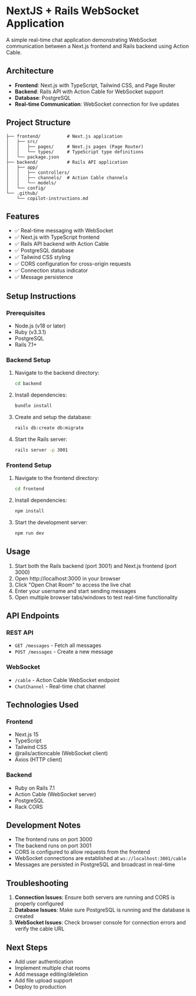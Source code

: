 # NextJS + Rails WebSocket Application

A simple real-time chat application demonstrating WebSocket communication between a Next.js frontend and Rails backend using Action Cable.

## Architecture

- **Frontend**: Next.js with TypeScript, Tailwind CSS, and Page Router
- **Backend**: Rails API with Action Cable for WebSocket support
- **Database**: PostgreSQL
- **Real-time Communication**: WebSocket connection for live updates

## Project Structure

```
├── frontend/          # Next.js application
│   ├── src/
│   │   ├── pages/     # Next.js pages (Page Router)
│   │   └── types/     # TypeScript type definitions
│   └── package.json
├── backend/           # Rails API application
│   ├── app/
│   │   ├── controllers/
│   │   ├── channels/  # Action Cable channels
│   │   └── models/
│   └── config/
└── .github/
    └── copilot-instructions.md
```

## Features

- ✅ Real-time messaging with WebSocket
- ✅ Next.js with TypeScript frontend
- ✅ Rails API backend with Action Cable
- ✅ PostgreSQL database
- ✅ Tailwind CSS styling
- ✅ CORS configuration for cross-origin requests
- ✅ Connection status indicator
- ✅ Message persistence

## Setup Instructions

### Prerequisites

- Node.js (v18 or later)
- Ruby (v3.3.1)
- PostgreSQL
- Rails 7.1+

### Backend Setup

1. Navigate to the backend directory:
   ```bash
   cd backend
   ```

2. Install dependencies:
   ```bash
   bundle install
   ```

3. Create and setup the database:
   ```bash
   rails db:create db:migrate
   ```

4. Start the Rails server:
   ```bash
   rails server -p 3001
   ```

### Frontend Setup

1. Navigate to the frontend directory:
   ```bash
   cd frontend
   ```

2. Install dependencies:
   ```bash
   npm install
   ```

3. Start the development server:
   ```bash
   npm run dev
   ```

## Usage

1. Start both the Rails backend (port 3001) and Next.js frontend (port 3000)
2. Open http://localhost:3000 in your browser
3. Click "Open Chat Room" to access the live chat
4. Enter your username and start sending messages
5. Open multiple browser tabs/windows to test real-time functionality

## API Endpoints

### REST API
- `GET /messages` - Fetch all messages
- `POST /messages` - Create a new message

### WebSocket
- `/cable` - Action Cable WebSocket endpoint
- `ChatChannel` - Real-time chat channel

## Technologies Used

### Frontend
- Next.js 15
- TypeScript
- Tailwind CSS
- @rails/actioncable (WebSocket client)
- Axios (HTTP client)

### Backend
- Ruby on Rails 7.1
- Action Cable (WebSocket server)
- PostgreSQL
- Rack CORS

## Development Notes

- The frontend runs on port 3000
- The backend runs on port 3001
- CORS is configured to allow requests from the frontend
- WebSocket connections are established at `ws://localhost:3001/cable`
- Messages are persisted in PostgreSQL and broadcast in real-time

## Troubleshooting

1. **Connection Issues**: Ensure both servers are running and CORS is properly configured
2. **Database Issues**: Make sure PostgreSQL is running and the database is created
3. **WebSocket Issues**: Check browser console for connection errors and verify the cable URL

## Next Steps

- Add user authentication
- Implement multiple chat rooms
- Add message editing/deletion
- Add file upload support
- Deploy to production
